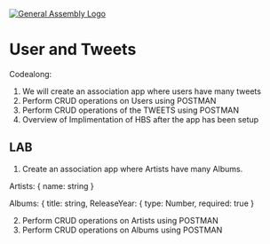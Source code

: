 [![General Assembly Logo](https://camo.githubusercontent.com/1a91b05b8f4d44b5bbfb83abac2b0996d8e26c92/687474703a2f2f692e696d6775722e636f6d2f6b6538555354712e706e67)](https://generalassemb.ly/education/web-development-immersive)

# User and Tweets

Codealong:

1. We will create an association app where users have many tweets
2. Perform CRUD operations on Users using POSTMAN
3. Perform CRUD operations of the TWEETS using POSTMAN
4. Overview of Implimentation of HBS after the app has been setup


## LAB

1. Create an association app where Artists have many Albums.

Artists: {
name: string
}

Albums: {
title: string,
ReleaseYear: {
type: Number,
required: true
}

2. Perform CRUD operations on Artists using POSTMAN
3. Perform CRUD operations on Albums using POSTMAN

